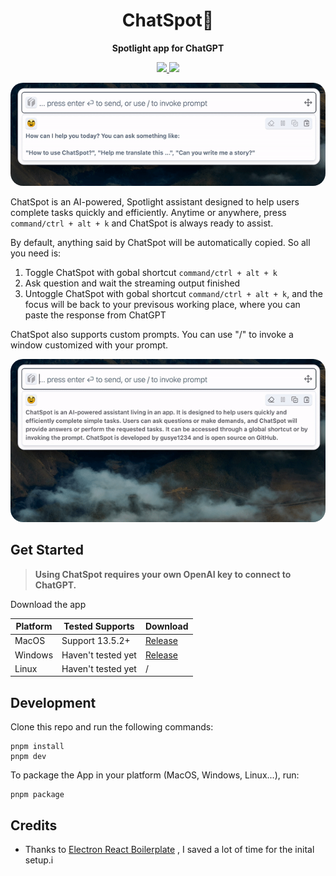 <div align="center">
  <h1>ChatSpot🥸</h1>
  <p><strong>Spotlight app for ChatGPT</strong></p>
    <p>
    <a href="https://github.com/gusye1234/chat-spot">
      <img src="https://img.shields.io/badge/version-beta-blue">
    </a>
    <a href="https://github.com/gusye1234/chat-spot">
      <img src="https://img.shields.io/badge/platform-macOS-green">
    </a>
  </p>
</div>


<p align="center">
  <img src="./docs/show.gif" alt="show" style="border-radius:20px;">
</p>



ChatSpot is an AI-powered, Spotlight assistant designed to help users complete tasks quickly and efficiently. Anytime or anywhere, press `command/ctrl + alt + k` and ChatSpot is always ready to assist. 

By default, anything said by ChatSpot will be automatically copied. So all you need is:

1. Toggle ChatSpot with gobal shortcut  `command/ctrl + alt + k`
2. Ask question and wait the streaming output finished
3. Untoggle ChatSpot with gobal shortcut  `command/ctrl + alt + k`, and the focus will be back to your previsous working place, where you can paste the response from ChatGPT

ChatSpot also supports custom prompts. You can use "/" to invoke a window customized with your prompt.

<p align="center">
  <img src="./docs/prompt.gif" alt="prompt" style="border-radius:20px;">
</p>



## Get Started

> **Using ChatSpot requires your own OpenAI key to connect to ChatGPT.**

Download the app

| Platform | Tested Supports    | Download                                                     |
| -------- | ------------------ | ------------------------------------------------------------ |
| MacOS    | Support 13.5.2+    | [Release](https://github.com/gusye1234/chat-spot/releases/tag/v0.0.1) |
| Windows  | Haven't tested yet | [Release](https://github.com/gusye1234/chat-spot/releases/tag/v0.0.1) |
| Linux    | Haven't tested yet | /                                                            |



## Development

Clone this repo and run the following commands:

```shell
pnpm install
pnpm dev
```

To package the App in your platform (MacOS, Windows, Linux...), run:

```shell
pnpm package
```



## Credits

* Thanks to [Electron React Boilerplate](https://github.com/electron-react-boilerplate/electron-react-boilerplate) , I saved a lot of time for the inital setup.i
